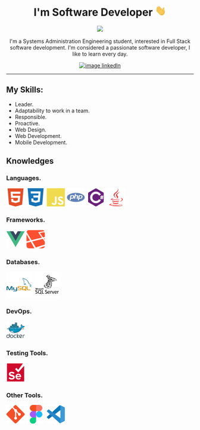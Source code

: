 <div class="header" align="center">
  <h1>I'm Software Developer <img src="https://raw.githubusercontent.com/ABSphreak/ABSphreak/master/gifs/Hi.gif" alt="gif greeting" width="30px"></h1>
  <img src="https://media.giphy.com/media/h408T6Y5GfmXBKW62l/giphy.gif" width="200">
  <p>
      I'm a Systems Administration Engineering student, interested in Full Stack software development. I'm considered a passionate software developer, I like to learn         every day.
  </p>
</div>

<div class="redes" align="center">
  <a href="https://linkedin.com/in/orlando-alberto-hernández-gonzález-482412222" target="_blank">
  <img    src="https://camo.githubusercontent.com/a80d00f23720d0bc9f55481cfcd77ab79e141606829cf16ec43f8cacc7741e46/68747470733a2f2f696d672e736869656c64732e696f2f62616467652f4c696e6b6564496e2d3030373742353f7374796c653d666f722d7468652d6261646765266c6f676f3d6c696e6b6564696e266c6f676f436f6c6f723d7768697465" alt="image linkedln"/>
  </a>
</div>

<!-- Los (---) son para hacer una línea en markdown -->
---

<!-- Los (##) son para hacer un encabezado h2 -->
## My Skills:
- Leader.
- Adaptability to work in a team.
- Responsible.
- Proactive.
- Web Design.
- Web Development.
- Mobile Development.

<div align="left">
  <h2>Knowledges</h2>
  
  <div>
    <h3>Languages.</h3>
    <img src="https://github.com/devicons/devicon/blob/master/icons/html5/html5-plain.svg" title="HTML5" alt="HTML" width="50px">
    <img src="https://github.com/devicons/devicon/blob/master/icons/css3/css3-plain.svg" title="CSS" alt="CSS" width="50px">
    <img src="https://github.com/devicons/devicon/blob/master/icons/javascript/javascript-plain.svg" title="Javascript" alt="JS" width="50px">
    <img src="https://github.com/devicons/devicon/blob/master/icons/php/php-plain.svg" title="PHP" alt="PHP" width="50px">
    <img src="https://github.com/devicons/devicon/blob/master/icons/csharp/csharp-plain.svg" title="Csharp" alt="Csharp" width="50px">
    <img src="https://github.com/devicons/devicon/blob/master/icons/java/java-plain.svg" title="Java" alt="Java" width="50px">
  </div>
  
  <div>
     <h3>Frameworks.</h3>
     <img src="https://github.com/devicons/devicon/blob/master/icons/vuejs/vuejs-original.svg" title="Vue JS" alt="vue js" width="50px">
     <img src="https://github.com/devicons/devicon/blob/master/icons/laravel/laravel-plain.svg" title="Larevel" alt="Laravel" width="50px">
  </div>
  
  <div>
     <h3>Databases.</h3>
     <img src="https://github.com/devicons/devicon/blob/master/icons/mysql/mysql-original-wordmark.svg" title="MySQL" alt="MySQL" width="70px">
     <img src="https://github.com/devicons/devicon/blob/master/icons/microsoftsqlserver/microsoftsqlserver-plain-wordmark.svg" title="SQL Server" alt="SQL Server"           width="70px">
  </div>
  
  <div>
     <h3>DevOps.</h3>
     <img src="https://github.com/devicons/devicon/blob/master/icons/docker/docker-original-wordmark.svg" title="Docker" alt="Docker" width="50px">
  </div>
  
  <div>
     <h3>Testing Tools.</h3>
     <img src="https://github.com/devicons/devicon/blob/master/icons/selenium/selenium-original.svg" title="Selenium" alt="Selenium" width="50px">
  </div>
  
  <div>
     <h3>Other Tools.</h3>
     <img src="https://github.com/devicons/devicon/blob/master/icons/git/git-original.svg" title="Git" alt="Git" width="50px">
     <img src="https://github.com/devicons/devicon/blob/master/icons/figma/figma-original.svg" title="Figma" alt="Figma" width="50px">
     <img src="https://github.com/devicons/devicon/blob/master/icons/vscode/vscode-original.svg" title="Visual Studio Code" alt="Vscode" width="50px">
  </div>
</div>
